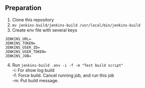 ## Preparation
1. Clone this repository
2. `mv jenkins-build/jenkins-build /usr/local/bin/jenkins-build`
3. Create env file with several keys
```
JENKINS_URL=
JENKINS_TOKEN=
JENKINS_USER_ID=
JENKINS_USER_TOKEN=
JENKINS_JOB=
```
4. Run `jenkins-build .env -i -f -m "Test build script"`
<br/>-i: For show log build
<br/>-f: Force build. Cancel running job, and run this job
<br/>-m: Put build message.
